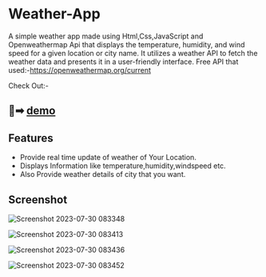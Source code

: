 # Weather-App
A simple weather app made using Html,Css,JavaScript and Openweathermap Api that displays the temperature, humidity, and wind speed for a given location or city name. It utilizes a weather API to fetch the weather data and presents it in a user-friendly interface.
Free API that used:-https://openweathermap.org/current

Check Out:-

## 🔗➡ [demo](https://theweatherapprutik24.vercel.app/)

## Features
- Provide real time update of weather of Your Location.
- Displays Information like temperature,humidity,windspeed etc.
- Also Provide weather details of city that you want.

## Screenshot
![Screenshot 2023-07-30 083348](https://github.com/Rutiktorambe/Weather-App/assets/114429614/22b0ec34-09f4-44c2-b8fa-39a61f7257a0)

![Screenshot 2023-07-30 083413](https://github.com/Rutiktorambe/Weather-App/assets/114429614/913d5623-54ca-4894-a87b-37026b7245c1)

![Screenshot 2023-07-30 083436](https://github.com/Rutiktorambe/Weather-App/assets/114429614/c0010536-8594-4a23-ae29-91f036161ba7)

![Screenshot 2023-07-30 083452](https://github.com/Rutiktorambe/Weather-App/assets/114429614/cbf215c8-fd88-4b8e-9783-bc3254cf87ee)
